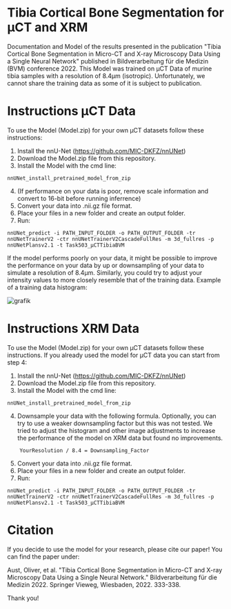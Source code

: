 # Tibia Cortical Bone Segmentation for µCT and XRM
Documentation and Model of the results presented in the publication "Tibia Cortical Bone Segmentation in Micro-CT and X-ray Microscopy Data Using a Single Neural Network" published in Bildverarbeitung für die Medizin (BVM) conference 2022. This Model was trained on µCT Data of murine tibia samples with a resolution of 8.4µm (isotropic). Unfortunately, we cannot share the training data as some of it is subject to publication.  

# Instructions µCT Data

To use the Model (Model.zip) for your own µCT datasets follow these instructions:

1. Install the nnU-Net (https://github.com/MIC-DKFZ/nnUNet)
2. Download the Model.zip file from this repository.
3. Install the Model with the cmd line:
```
nnUNet_install_pretrained_model_from_zip
```
4. (If performance on your data is poor, remove scale information and convert to 16-bit before running inferrence)
5. Convert your data into .nii.gz file format.
6. Place your files in a new folder and create an output folder.
7. Run: 
```
nnUNet_predict -i PATH_INPUT_FOLDER -o PATH_OUTPUT_FOLDER -tr nnUNetTrainerV2 -ctr nnUNetTrainerV2CascadeFullRes -m 3d_fullres -p nnUNetPlansv2.1 -t Task503_µCTTibiaBVM
```
If the model performs poorly on your data, it might be possible to improve the performance on your data by up or downsampling of your data to simulate a resolution of 8.4µm. Similarly, you could try to adjust your intensity values to more closely resemble that of the training data. Example of a training data histogram:

![grafik](https://user-images.githubusercontent.com/90180771/146957782-899fbe40-e240-4a9d-b7f0-4e45fba9c421.png)


# Instructions XRM Data

To use the Model (Model.zip) for your own µCT datasets follow these instructions. If you already used the model for µCT data you can start from step 4:

1. Install the nnU-Net (https://github.com/MIC-DKFZ/nnUNet)
2. Download the Model.zip file from this repository.
3. Install the Model with the cmd line:
```
nnUNet_install_pretrained_model_from_zip
```
4. Downsample your data with the following formula. Optionally, you can try to use a weaker downsampling factor but this was not tested. We tried to adjust the histogram and other image adjustments to increase the   performance of the model on XRM data but found no improvements.
```
    YourResolution / 8.4 = Downsampling_Factor
```
5. Convert your data into .nii.gz file format.
6. Place your files in a new folder and create an output folder.
7. Run: 
```
nnUNet_predict -i PATH_INPUT_FOLDER -o PATH_OUTPUT_FOLDER -tr nnUNetTrainerV2 -ctr nnUNetTrainerV2CascadeFullRes -m 3d_fullres -p nnUNetPlansv2.1 -t Task503_µCTTibiaBVM
```

# Citation

If you decide to use the model for your research, please cite our paper! You can find the paper under:

Aust, Oliver, et al. "Tibia Cortical Bone Segmentation in Micro-CT and X-ray Microscopy Data Using a Single Neural Network." Bildverarbeitung für die Medizin 2022. Springer Vieweg, Wiesbaden, 2022. 333-338.

Thank you!
